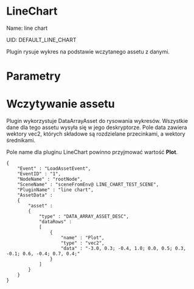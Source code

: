 LineChart
=========

Name: line chart

UID: DEFAULT\_LINE\_CHART

Plugin rysuje wykres na podstawie wczytanego assetu z danymi.

Parametry
=========

Wczytywanie assetu
==================

Plugin wykorzystuje DataArrayAsset do rysowania wykresów. Wszystkie dane
dla tego assetu wysyła się w jego deskryptorze. Pole data zawiera
wektory vec2, których składowe są rozdzielane przecinkami, a wektory
średnikami.

Pole name dla pluginu LineChart powinno przyjmować wartość **Plot**.

    {
        "Event" : "LoadAssetEvent",
        "EventID" : "1",
        "NodeName" : "rootNode",
        "SceneName" : "sceneFromEnv@ LINE_CHART_TEST_SCENE",
        "PluginName" : "line chart",
        "AssetData" :
        {
            "asset" :
            {
                "type" : "DATA_ARRAY_ASSET_DESC",
                "dataRows" :
                [
                    {
                        "name" : "Plot",
                        "type" : "vec2",
                        "data" : "-3.0, 0.3; -0.4, 1.0; 0.0, 0.5; 0.3, -0.1; 0.6, -0.4; 0.7, 0.4;"
                    }
                ]
            }
        }
    }